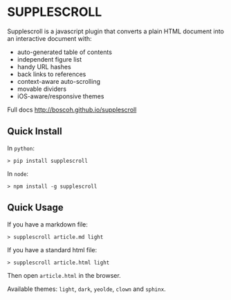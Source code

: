 



# SUPPLESCROLL

Supplescroll is a javascript plugin that converts a plain HTML document into an interactive document with:

- auto-generated table of contents 
- independent figure list
- handy URL hashes
- back links to references 
- context-aware auto-scrolling  
- movable dividers 
- iOS-aware/responsive themes

Full docs <http://boscoh.github.io/supplescroll>



## Quick Install

In `python`:

    > pip install supplescroll

In `node`:

    > npm install -g supplescroll
 


## Quick Usage

If you have a markdown file:

    > supplescroll article.md light

If you have a standard html file:
 
    > supplescroll article.html light

Then open `article.html` in the browser. 

Available themes: `light`, `dark`, `yeolde`, `clown` and `sphinx`.



